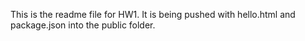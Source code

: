 This is the readme file for HW1. It is being pushed with hello.html and package.json into the public folder.